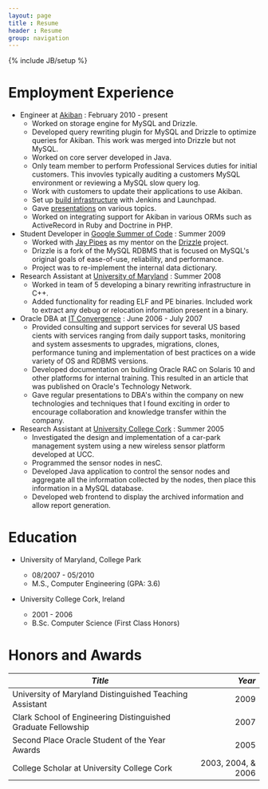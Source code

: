 ```yaml
---
layout: page
title : Resume
header : Resume
group: navigation
---
```

{% include JB/setup %}

# Employment Experience

* Engineer at [Akiban][akiban_link] : February 2010 - present
  * Worked on storage engine for MySQL and Drizzle.
  * Developed query rewriting plugin for MySQL and Drizzle to optimize queries for Akiban. This work was merged into Drizzle but not MySQL.
  * Worked on core server developed in Java.
  * Only team member to perform Professional Services duties for initial customers. This invovles typically auditing a customers MySQL environment or reviewing a MySQL slow query log. 
  * Work with customers to update their applications to use Akiban.
  * Set up [build infrastructure][jenkins_blog] with Jenkins and Launchpad.
  * Gave [presentations][slides_link] on various topics.
  * Worked on integrating support for Akiban in various ORMs such as ActiveRecord in Ruby and Doctrine in PHP.
* Student Developer in [Google Summer of Code][gsoc_link] : Summer 2009
  * Worked with [Jay Pipes][jay_link] as my mentor on the [Drizzle][drizzle_link] project.
  * Drizzle is a fork of the MySQL RDBMS that is focused on MySQL's original goals of ease-of-use, reliability, and performance.
  * Project was to re-implement the internal data dictionary.
* Research Assistant at [University of Maryland][umd_link] : Summer 2008
  * Worked in team of 5 developing a binary rewriting infrastructure in C++.
  * Added functionality for reading ELF and PE binaries. Included work to extract any debug or relocation information present in a binary.
* Oracle DBA at [IT Convergence][itc_link] : June 2006 - July 2007
  * Provided consulting and support services for several US based cients with services ranging from daily support tasks, monitoring and system assesments to upgrades, migrations, clones, performance tuning and implementation of best practices on a wide variety of OS and RDBMS versions.
  * Developed documentation on building Oracle RAC on Solaris 10 and other platforms for internal training. This resulted in an article that was published on Oracle's Technology Network.
  * Gave regular presentations to DBA's within the company on new technologies and techniques that I found exciting in order to encourage collaboration and knowledge transfer within the company.
* Research Assistant at [University College Cork][ucc_link] : Summer 2005
  * Investigated the design and implementation of a car-park management system using a new wireless sensor platform developed at UCC.
  * Programmed the sensor nodes in nesC.
  * Developed Java application to control the sensor nodes and aggregate all the information collected by the nodes, then place this information in a MySQL database.
  * Developed web frontend to display the archived information and allow report generation.

# Education

* University of Maryland, College Park
  * 08/2007 - 05/2010
  * M.S., Computer Engineering (GPA: 3.6)



* University College Cork, Ireland
  * 2001 - 2006
  * B.Sc. Computer Science (First Class Honors)

# Honors and Awards

*Title* | *Year*
--- | ---:
University of Maryland Distinguished Teaching Assistant | 2009
Clark School of Engineering Distinguished Graduate Fellowship | 2007
Second Place Oracle Student of the Year Awards | 2005
College Scholar at University College Cork | 2003, 2004, & 2006

[akiban_link]: http://akiban.com
[gsoc_link]: https://developers.google.com/open-source/soc/
[umd_link]: http://umd.edu/
[itc_link]: http://itconvergence.com/
[ucc_link]: http://ucc.ie/
[jay_link]: http://www.joinfu.com/
[drizzle_link]: http://www.drizzle.org/
[slides_link]: https://speakerdeck.com/posulliv
[jenkins_blog]: http://www.akiban.com/blog/2011/07/07/jenkins-and-launchpad-usage-at-akiban/#.URsM41pARQQ
